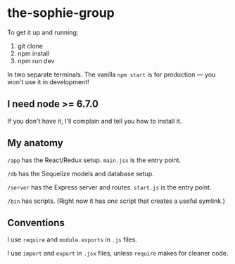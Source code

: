 # the-sophie-group

To get it up and running:
1) git clone
2) npm install
3) npm run dev

In two separate terminals. The vanilla `npm start` is for production — you won't use it in development!


## I need node >= 6.7.0

If you don't have it, I'll complain and tell you how to install it.


## My anatomy

`/app` has the React/Redux setup. `main.jsx` is the entry point.

`/db` has the Sequelize models and database setup.

`/server` has the Express server and routes. `start.js` is the entry point.

`/bin` has scripts. (Right now it has *one* script that creates a useful symlink.)

## Conventions

I use `require` and `module.exports` in `.js` files.

I use `import` and `export` in `.jsx` files, unless `require` makes for cleaner code.
